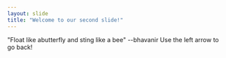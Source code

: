 ```yaml
---
layout: slide
title: "Welcome to our second slide!"
---
```

"Float like abutterfly and sting like a bee" --bhavanir
Use the left arrow to go back!
